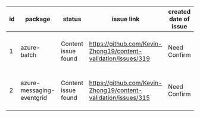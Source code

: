 
| id | package | status | issue link | created date of issue | update date of issue | run date of pipeline | pipeline run link |
|----|---------|--------|------------|-----------------------|----------------------| ---------------------| ----------------- |
| 1 | azure-batch | Content issue found | https://github.com/Kevin-Zhong19/content-validation/issues/319  | Need Confirm | Need Confirm | 4/16/2025 9:39:10 AM | https://dev.azure.com/v-qzhong00401/content-validation-automation/_build/results?buildId=4 |
| 2 | azure-messaging-eventgrid | Content issue found | https://github.com/Kevin-Zhong19/content-validation/issues/315  | Need Confirm | Need Confirm | 4/16/2025 9:39:10 AM | https://dev.azure.com/v-qzhong00401/content-validation-automation/_build/results?buildId=4 |